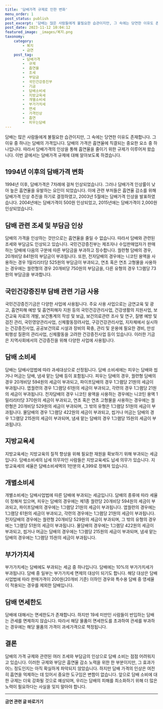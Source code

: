 ```yaml
---
title: '담배가격 규제로 인한 변화'
menu_order: 1
post_status: publish
post_excerpt: '담배는 많은 사람들에게 불필요한 습관이지만, 그 속에는 당연한 이유도 존재합니다. 그 이유 중 하나는 담배의 가격입니다. 담배의 가격은 흡연율에 직결되는 중요한 요소 중 하나입니다. 따라서 담배가격의 인상을 통해 흡연율을 줄이기 위한 규제가 이루어져 왔습니다. 이번 글에서는 담배가격 규제에 대해 알아보도록 하겠습니다.'
post_date: 2023-11-12 10:04:12
featured_image: _images/복지.png
taxonomy:
    category:
        - 복지
        - 금연
    post_tag:
        - 담배가격
        -  규제
        -  흡연율
        -  조세
        -  부담금
        -  국민건강증진부
        -  기금
        -  담배소비세
        -  지방교육세
        -  개별소비세
        -  부가가치세
        -  면세
        -  가격인상
        -  흡연
        -  피우는담배
---
```



담배는 많은 사람들에게 불필요한 습관이지만, 그 속에는 당연한 이유도 존재합니다. 그 이유 중 하나는 담배의 가격입니다. 담배의 가격은 흡연율에 직결되는 중요한 요소 중 하나입니다. 따라서 담배가격의 인상을 통해 흡연율을 줄이기 위한 규제가 이루어져 왔습니다. 이번 글에서는 담배가격 규제에 대해 알아보도록 하겠습니다.

## 1994년 이후의 담배가격 변화

1994년 이후, 담배가격은 7차례에 걸쳐 인상되었습니다. 그러나 담배가격 인상률이 낮아 높은 흡연율을 유발하는 요인이 되었습니다. 이에 관련 부처들은 흡연율 감소를 위해 담배가격 인상 추진을 하기로 결정하였고, 2003년 5월에는 담배가격 인상을 발표하였습니다. 2004년에는 담배가격이 500원 인상되었고, 2015년에는 담배가격이 2,000원 인상되었습니다.

## 담배 관련 조세 및 부담금 인상

담배의 가격을 인상하는 것만으로는 흡연율을 줄일 수 없습니다. 따라서 담배와 관련된 조세와 부담금도 인상되고 있습니다. 국민건강증진부는 제조자나 수입판매업자가 판매하는 담배에 다음의 구분에 따른 부담금을 부과하고 징수합니다. 궐련형 담배의 경우, 20개비당 841원의 부담금이 부과됩니다. 또한, 전자담배의 경우에는 니코틴 용액을 사용하는 경우 1밀리리터당 525원의 부담금이 부과되고, 연초 혹은 연초 고형물을 사용하는 경우에는 궐련형의 경우 20개비당 750원의 부담금을, 다른 유형의 경우 1그램당 73원의 부담금을 부과합니다.

## 국민건강증진부 담배 관련 기금 사용

국민건강증진기금은 다양한 사업에 사용됩니다. 주요 사용 사업으로는 금연교육 및 광고, 흡연피해 예방 및 흡연피해자 지원 등의 국민건강관리사업, 건강생활의 지원사업, 보건교육 자료의 개발, 보건통계의 작성 및 보급, 보건의료관련 조사 및 연구, 질병 예방 및 검진 관리, 국민영양관리사업, 신체활동장려사업, 구강건강관리사업, 지자체에서 실시하는 건강증진사업, 공공보건의료 시설과 장비의 확충, 관리 및 운용에 필요한 경비, 만성퇴행성 질환의 관리사업, 신체활동을 고려한 건강증진사업 등이 있습니다. 이러한 기금은 지역사회에서의 건강증진을 위해 다양한 사업에 사용됩니다.

## 담배 소비세

담배는 담배사업법에 따라 과세대상으로 산정됩니다. 담배 소비세에는 피우는 담배와 씹거나 머금는 담배, 냄새 맡는 담배 등이 포함됩니다. 피우는 담배의 경우, 궐련형 담배의 경우 20개비당 594원의 세금이 부과되고, 파이프담배의 경우 1그램당 21원의 세금이 부과됩니다. 엽궐련의 경우 1그램당 61원의 세금이 부과되고, 각련의 경우 1그램당 21원의 세금이 부과됩니다. 전자담배의 경우 니코틴 용액을 사용하는 경우에는 니코틴 용액 1밀리리터당 370원의 세금이 부과되고, 연초 혹은 연초 고형물을 사용하는 경우에는 궐련형은 20개비당 529원의 세금이 부과되며, 그 밖의 유형은 1그램당 51원의 세금이 부과됩니다. 물담배의 경우 1그램당 422원의 세금이 부과되고, 씹거나 머금는 담배의 경우 1그램당 215원의 세금이 부과되며, 냄새 맡는 담배의 경우 1그램당 15원의 세금이 부과됩니다.

## 지방교육세

지방교육세는 지방교육의 질적 향상을 위해 필요한 재원을 확보하기 위해 부과되는 세금입니다. 담배소비세의 납세 의무자인 사람들은 지방교육세도 납세 의무가 있습니다. 지방교육세의 세율은 담배소비세액의 1만분의 4,399로 정해져 있습니다.

## 개별소비세

개별소비세는 담배사업법에 따른 담배에 부과되는 세금입니다. 담배의 종류에 따라 세율이 정해져 있으며, 피우는 담배의 경우에는 제1종 궐련당 20개비당 594원의 세금이 부과되고, 파이프담배의 경우에는 1그램당 21원의 세금이 부과됩니다. 엽궐련의 경우에는 1그램당 61원의 세금이 부과되고, 각련의 경우에는 1그램당 21원의 세금이 부과됩니다. 전자담배의 경우에는 궐련형 20개비당 529원의 세금이 부과되며, 그 밖의 유형의 경우에는 1그램당 51원의 세금이 부과됩니다. 물담배의 경우에는 1그램당 422원의 세금이 부과되고, 씹거나 머금는 담배의 경우에는 1그램당 215원의 세금이 부과되며, 냄새 맡는 담배의 경우에는 1그램당 15원의 세금이 부과됩니다.

## 부가가치세

부가가치세는 담배에도 부과되는 세금 중 하나입니다. 담배에는 10%의 부가가치세가 부과됩니다. 담배 중 일부는 부가가치세 면제의 대상이 되기도 합니다. 해당 대상은 담배사업법에 따라 판매가격이 200원(20개비 기준) 이하인 경우와 특수용 담배 중 영세율이 적용되는 경우를 제외한 담배입니다.

## 담배 면세한도

담배에 대해서는 면세한도가 존재합니다. 하지만 19세 미만인 사람들이 반입하는 담배는 관세를 면제하지 않습니다. 따라서 해당 물품이 면세한도를 초과하여 관세를 부과하는 경우에는 해당 물품의 가격이 과세가격으로 책정됩니다.

## 결론

담배의 가격 규제와 관련된 여러 조세와 부담금의 인상으로 담배 소비는 점점 어려워지고 있습니다. 이러한 규제와 부담은 흡연율 감소 노력을 위한 한 부분이지만, 그 효과가 어느 정도인지는 아직 확실하게 파악되지 않았습니다. 하지만 담배 가격의 인상은 여전히 흡연을 억제하는 데 있어서 중요한 도구임은 변함이 없습니다. 앞으로 담배 소비에 대한 규제는 더욱 강화될 것으로 예상되며, 우리는 담배의 피해를 최소화하기 위해 더 많은 노력이 필요하다는 사실을 잊지 말아야 합니다.
<!-- wp:separator -->
<hr class="wp-block-separator has-alpha-channel-opacity"/>
<!-- /wp:separator -->

<!-- wp:group {"backgroundColor":"base","layout":{"type":"constrained"}} -->
<div class="wp-block-group has-base-background-color has-background"><!-- wp:paragraph {"align":"center","fontSize":"medium"} -->
<p class="has-text-align-center has-large-font-size"><strong>금연 관련 글 바로가기</strong></p>
<!-- /wp:paragraph -->


<!-- wp:latest-posts
{"categories":[{"id":15153,"count":19,"description":"","link":"https://uknowlaw.com/category/%ea%b8%88%ec%97%b0/","name":"금연","slug":"금연","taxonomy":"category","parent":0,"meta":[],"_links":{"self":[{"href":"https://uknowlaw.com/wp-json/wp/v2/categories/15153"}],"collection":[{"href":"https://uknowlaw.com/wp-json/wp/v2/categories"}],"about":[{"href":"https://uknowlaw.com/wp-json/wp/v2/taxonomies/category"}],"wp:post_type":[{"href":"https://uknowlaw.com/wp-json/wp/v2/posts?categories=15153"}],"curies":[{"name":"wp","href":"https://api.w.org/{rel}","templated":true}]}}],"postsToShow":100,"excerptLength":28,"postLayout":"grid","columns":2,"featuredImageAlign":"left","featuredImageSizeSlug":"large","fontSize":"small"} /--></div>
<!-- /wp:group -->